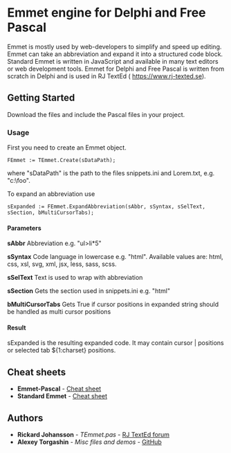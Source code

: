 # Emmet engine for Delphi and Free Pascal

Emmet is mostly used by web-developers to simplify and speed up editing. Emmet can take
an abbreviation and expand it into a structured code block. Standard Emmet is written in
JavaScript and available in many text editors or web development tools. Emmet for Delphi
and Free Pascal is written from scratch in Delphi and is used in RJ TextEd (
https://www.rj-texted.se).

## Getting Started

Download the files and include the Pascal files in your project.

### Usage

First you need to create an Emmet object.

```
FEmmet := TEmmet.Create(sDataPath);
```

where "sDataPath" is the path to the files snippets.ini and Lorem.txt, e.g. "c:\foo".

To expand an abbreviation use

```
sExpanded := FEmmet.ExpandAbbreviation(sAbbr, sSyntax, sSelText, sSection, bMultiCursorTabs);
```

#### Parameters

**sAbbr**
Abbreviation e.g. "ul>li*5"

**sSyntax**
Code language in lowercase e.g. "html". Available values are: html, css, xsl, svg, xml, jsx, less, sass, scss.

**sSelText**
Text is used to wrap with abbreviation

**sSection**
Gets the section used in snippets.ini e.g. "html"

**bMultiCursorTabs**
Gets True if cursor positions in expanded string should be handled as multi cursor positions

#### Result
sExpanded is the resulting expanded code. It may contain cursor | positions or selected tab ${1:charset} positions.

## Cheat sheets
* **Emmet-Pascal** - [Cheat sheet](https://www.rj-texted.se/Help/Emmetcheatsheet.html)
* **Standard Emmet** - [Cheat sheet](https://docs.emmet.io/cheat-sheet/)

## Authors

* **Rickard Johansson** - *TEmmet.pas* - [RJ TextEd forum](https://www.rj-texted.se/Forum/index.php)
* **Alexey Torgashin** - *Misc files and demos* - [GitHub](https://github.com/Alexey-T)
